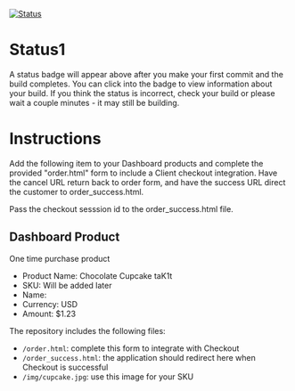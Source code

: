 [![Status](https://img.shields.io/badge/status-SUBMITTABLE%20COMMIT:%2084d4b719c07a5b9e503ffabf65117f5aaeb453db-brightgreen.svg)](https://github.com/raysaavedra-work/bakery_scaffold_uGJuxfPjgwQdAHDC/commit/84d4b719c07a5b9e503ffabf65117f5aaeb453db)




# Status1

A status badge will appear above after you make your first commit and the build completes. You can click into the badge to view information about your build. If you think the status is incorrect, check your build or please wait a couple minutes - it may still be building.

# Instructions

Add the following item to your Dashboard products and complete the provided "order.html" form to include a Client checkout integration. Have the cancel URL return back to order form, and have the success URL direct the customer to order_success.html.

Pass the checkout sesssion id to the order_success.html file.

## Dashboard Product
One time purchase product
* Product Name: Chocolate Cupcake taK1t
* SKU: Will be added later
* Name: 
* Currency: USD
* Amount: $1.23

The repository includes the following files:
* `/order.html`: complete this form to integrate with Checkout
* `/order_success.html`: the application should redirect here when Checkout is successful
* `/img/cupcake.jpg`: use this image for your SKU
